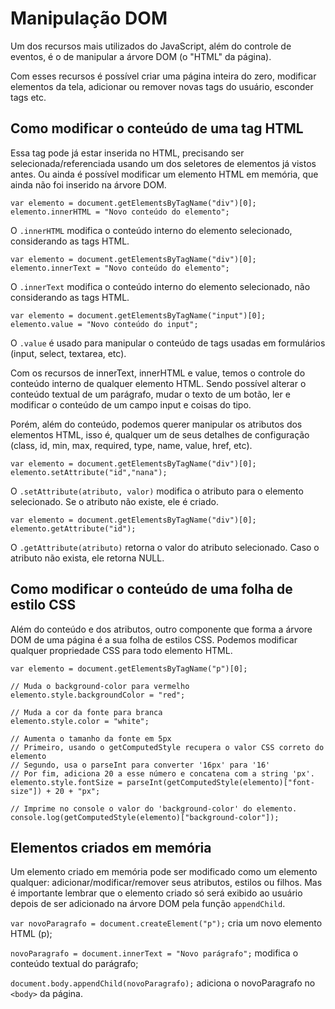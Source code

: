 # Manipulação DOM

Um dos recursos mais utilizados do JavaScript, além do controle de eventos, é o de manipular a árvore DOM (o "HTML" da página).

Com esses recursos é possível criar uma página inteira do zero, modificar elementos da tela, adicionar ou remover novas tags do usuário, esconder tags etc.

## Como modificar o conteúdo de uma tag HTML

Essa tag pode já estar inserida no HTML, precisando ser selecionada/referenciada usando um dos seletores de elementos já vistos antes. Ou ainda é possível modificar um elemento HTML em memória, que ainda não foi inserido na árvore DOM.

```
var elemento = document.getElementsByTagName("div")[0];
elemento.innerHTML = "Novo conteúdo do elemento";
```

O `.innerHTML` modifica o conteúdo interno do elemento selecionado, considerando as tags HTML.

```
var elemento = document.getElementsByTagName("div")[0];
elemento.innerText = "Novo conteúdo do elemento";
```

O `.innerText` modifica o conteúdo interno do elemento selecionado, não considerando as tags HTML.

```
var elemento = document.getElementsByTagName("input")[0];
elemento.value = "Novo conteúdo do input";
```

O `.value` é usado para manipular o conteúdo de tags usadas em formulários (input, select, textarea, etc).

Com os recursos de innerText, innerHTML e value, temos o controle do conteúdo interno de qualquer elemento HTML. Sendo possível alterar o conteúdo textual de um parágrafo, mudar o texto de um botão, ler e modificar o conteúdo de um campo input e coisas do tipo.

Porém, além do conteúdo, podemos querer manipular os atributos dos elementos HTML, isso é, qualquer um de seus detalhes de configuração (class, id, min, max, required, type, name, value, href, etc).

```
var elemento = document.getElementsByTagName("div")[0];
elemento.setAttribute("id","nana");
```

O `.setAttribute(atributo, valor)` modifica o atributo para o elemento selecionado. Se o atributo não existe, ele é criado.

```
var elemento = document.getElementsByTagName("div")[0];
elemento.getAttribute("id");
```

O `.getAttribute(atributo)` retorna o valor do atributo selecionado. Caso o atributo não exista, ele retorna NULL.

## Como modificar o conteúdo de uma folha de estilo CSS

Além do conteúdo e dos atributos, outro componente que forma a árvore DOM de uma página é a sua folha de estilos CSS. Podemos modificar qualquer propriedade CSS para todo elemento HTML.

```
var elemento = document.getElementsByTagName("p")[0];

// Muda o background-color para vermelho
elemento.style.backgroundColor = "red";

// Muda a cor da fonte para branca
elemento.style.color = "white";

// Aumenta o tamanho da fonte em 5px
// Primeiro, usando o getComputedStyle recupera o valor CSS correto do elemento
// Segundo, usa o parseInt para converter '16px' para '16'
// Por fim, adiciona 20 a esse número e concatena com a string 'px'.
elemento.style.fontSize = parseInt(getComputedStyle(elemento)["font-size"]) + 20 + "px";

// Imprime no console o valor do 'background-color' do elemento.
console.log(getComputedStyle(elemento)["background-color"]);
```

## Elementos criados em memória

Um elemento criado em memória pode ser modificado como um elemento qualquer: adicionar/modificar/remover seus atributos, estilos ou filhos. Mas é importante lembrar que o elemento criado só será exibido ao usuário depois de ser adicionado na árvore DOM pela função `appendChild`.

`var novoParagrafo = document.createElement("p");` cria um novo elemento HTML (p);

`novoParagrafo = document.innerText = "Novo parágrafo";` modifica o conteúdo textual do parágrafo;

`document.body.appendChild(novoParagrafo);` adiciona o novoParagrafo no `<body>` da página.
